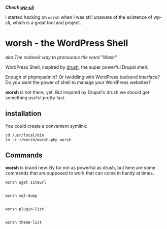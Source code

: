
***Check [wp-cli](https://github.com/wp-cli/wp-cli)***

I started hacking on `worsh` when I was still unaware of the existence of wp-cli, which is a great tool and project.

# worsh - the WordPress Shell


*aka The redneck way to pronounce the word "Wash"*


WordPress Shell, inspired by [drush](http://drush.ws/), the super powerful Drupal shell.

Enough of phpmyadmin? Or twiddling with WordPress backend interface?
Do you want the power of shell to manage your WordPress websites?

**worsh** is not there, yet. But inspired by Drupal's drush we should
get something useful pretty fast.


## installation

You could create a convenient symlink:

    cd /usr/local/bin
    ln -s ~/worsh/worsh.php worsh



## Commands

**worsh** is brand new. By far not as powerful as drush, but here are
some commands that are supposed to work that can come in handy at times.


    worsh oget siteurl


    worsh sql-dump
    

    worsh plugin-list


    worsh theme-list
